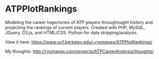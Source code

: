 # ATPPlotRankings
Modeling the career trajectories of ATP players throughought history and projecting the rankings of current players. Created with PHP, MySQL, JQuery, D3.js, and HTML/CSS. Python for data stripping/analysis.

View it here: https://www.ocf.berkeley.edu/~ryomayes/ATPPlotRankings/

My thoughts: http://ryomayes.com/projects/ATPCareerAnalysis/thoughts/
